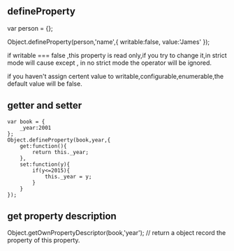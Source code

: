 ## defineProperty

var person = {};

Object.defineProperty(person,'name',{
	writable:false,
	value:'James'
});

if writable === false ,this property is read only,if you try to change it,in strict mode will cause except , in no strict mode the operator will be ignored.

if you haven't assign certent value to writable,configurable,enumerable,the default value will be false.

## getter and setter

```
var book = {
	_year:2001
};
Object.defineProperty(book,year,{
	get:function(){
		return this._year;
	},
	set:function(y){
		if(y<=2015){
			this._year = y;
		}
	}
});

```

## get property description

Object.getOwnPropertyDescriptor(book,'year'); // return a object record the property of this property.
